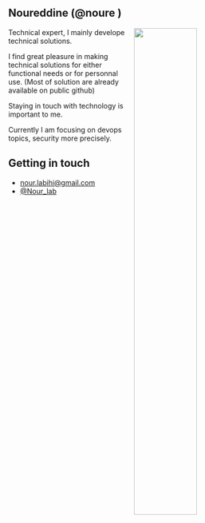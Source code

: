 ## Noureddine (@noure )

<img width="50%" align="right" src="https://github-readme-stats.vercel.app/api?username=noure&show_icons=true&theme=vue&hide_title=true&count_private=true" />

Technical expert, I mainly develope technical solutions.

I find great pleasure in making technical solutions for either functional needs or for personnal use. (Most of solution are already available on public github)

Staying in touch with technology is important to me.

Currently I am focusing on devops topics, security more precisely.

## Getting in touch 
* nour.labihi@gmail.com
* [@Nour_lab](https://twitter.com/nour_lab)

